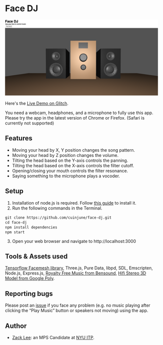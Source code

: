 # Face DJ
<img src="screenshot.png" alt="Screenshot" width="1000"/>

Here's the [Live Demo on Glitch](https://cuinjune-face-dj.glitch.me/).

You need a webcam, headphones, and a microphone to fully use this app.
Please try the app in the latest version of Chrome or Firefox. (Safari is currently not supported)

## Features
* Moving your head by X, Y position changes the song pattern.
* Moving your head by Z position changes the volume.
* Tilting the head based on the Y-axis controls the panning.
* Tilting the head based on the X-axis controls the filter cutoff.
* Opening/closing your mouth controls the filter resonance.
* Saying something to the microphone plays a vocoder.

## Setup
1. Installation of node.js is required. Follow [this guide](https://github.com/itp-dwd/2020-spring/blob/master/guides/installing-nodejs.md) to install it.
2. Run the following commands in the Terminal.
```
git clone https://github.com/cuinjune/face-dj.git
cd face-dj
npm install dependencies
npm start
```
3. Open your web browser and navigate to http://localhost:3000

## Tools & Assets used
[Tensorflow Facemesh library](https://github.com/tensorflow/tfjs-models/tree/master/facemesh), Three.js, Pure Data, libpd, SDL, Emscripten, Node.js, Express.js, [Royalty Free Music from Bensound](https://www.bensound.com/royalty-free-music/track/dance), [Hifi Stereo 3D Model from Google Poly](https://poly.google.com/view/4lmTyNSCszQ).

## Reporting bugs
Please post an [issue](https://github.com/cuinjune/face-dj/issues) if you face any problem (e.g. no music playing after clicking the “Play Music” button or speakers not moving) using the app.

## Author
* [Zack Lee](https://www.cuinjune.com/about): an MPS Candidate at [NYU ITP](https://itp.nyu.edu).
